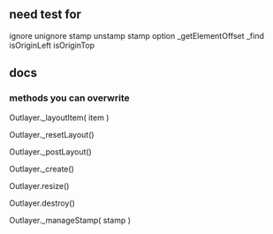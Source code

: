 ## need test for

ignore
unignore
stamp
unstamp
stamp option
_getElementOffset
_find
isOriginLeft
isOriginTop


## docs

### methods you can overwrite

Outlayer._layoutItem( item )

Outlayer._resetLayout()

Outlayer._postLayout()

Outlayer._create()

Outlayer.resize()

Outlayer.destroy()

Outlayer._manageStamp( stamp )
